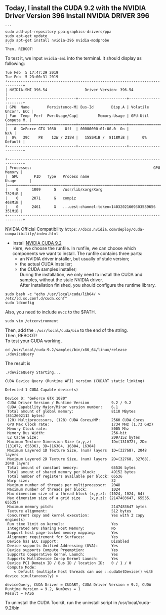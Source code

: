 Today, I install the CUDA 9.2 with the NVIDIA Driver Version 396
Install NVIDIA DRIVER 396  
----------------------------
	```
	sudo add-apt-repository ppa:graphics-drivers/ppa  
	sudo apt-get update  
	sudo apt-get install nvidia-396 nvidia-modprobe  
	```  
	Then, REBOOT!  
   To test it, we input `nvidia-smi` into the terminal. It should display as following:  
```
Tue Feb  5 17:47:29 2019   
Tue Feb  5 23:00:31 2019       
+-----------------------------------------------------------------------------+  
| NVIDIA-SMI 396.54                 Driver Version: 396.54                    |  
|-------------------------------+----------------------+----------------------+  
| GPU  Name        Persistence-M| Bus-Id        Disp.A | Volatile Uncorr. ECC |  
| Fan  Temp  Perf  Pwr:Usage/Cap|         Memory-Usage | GPU-Util  Compute M. |  
|===============================+======================+======================|  
|   0  GeForce GTX 1080    Off  | 00000000:01:00.0  On |                  N/A |  
|  0%   39C    P8    12W / 215W |   1555MiB /  8118MiB |      0%      Default |  
+-------------------------------+----------------------+----------------------+  
                                                                                 
+-----------------------------------------------------------------------------+  
| Processes:                                                       GPU Memory |  
|  GPU       PID   Type   Process name                             Usage      |  
|=============================================================================|  
|    0      1009      G   /usr/lib/xorg/Xorg                           732MiB |  
|    0      2071      G   compiz                                       468MiB |  
|    0      2461      G   ...uest-channel-token=14032021669303589656   351MiB |  
+-----------------------------------------------------------------------------+  
```  
NVIDIA Official Compatibility `https://docs.nvidia.com/deploy/cuda-compatibility/index.html`  
 - Install [NVIDIA CUDA 9.2](https://developer.nvidia.com/cuda-92-download-archive?target_os=Linux&target_arch=x86_64&target_distro=Ubuntu&target_version=1604&target_type=runfilelocal)  
 Here, we choose the runfile. In runfile, we can choose which components we want to install. The runfile contains three parts:
 	- an NVIDIA driver installer, but usually of stale version;  
 	- the actual CUDA installer;  
 	- the CUDA samples installer;  
 During the installation, we only need to install the CUDA and samples, without the stale NVIDIA driver.  
 After Installation finished, you should configure the runtime library.  
 ```
 sudo bash -c "echo /usr/local/cuda/lib64/ > /etc/ld.so.conf.d/cuda.conf"  
 sudo ldconfig  
 ```  
 Also, you need to include `nvcc` to the $PATH.  
 ```
 sudo vim /etcenvironment  
 ```  
 Then, add the `:/usr/local/cuda/bin` to the end of the string.  
 Then, REBOOT!  
 To test your CUDA working,
 ```
 cd /usr/local/cuda-9.2/samples/bin/x86_64/linux/release  
 ./deviceQuery  
 ```
 The result is  
 ```
 ./deviceQuery Starting...  

 CUDA Device Query (Runtime API) version (CUDART static linking)  

Detected 1 CUDA Capable device(s)  

Device 0: "GeForce GTX 1080"  
  CUDA Driver Version / Runtime Version          9.2 / 9.2  
  CUDA Capability Major/Minor version number:    6.1  
  Total amount of global memory:                 8118 MBytes (8512602112 bytes)  
  (20) Multiprocessors, (128) CUDA Cores/MP:     2560 CUDA Cores  
  GPU Max Clock rate:                            1734 MHz (1.73 GHz)  
  Memory Clock rate:                             5005 Mhz  
  Memory Bus Width:                              256-bit  
  L2 Cache Size:                                 2097152 bytes  
  Maximum Texture Dimension Size (x,y,z)         1D=(131072), 2D=(131072, 65536), 3D=(16384, 16384, 16384)  
  Maximum Layered 1D Texture Size, (num) layers  1D=(32768), 2048 layers  
  Maximum Layered 2D Texture Size, (num) layers  2D=(32768, 32768), 2048 layers  
  Total amount of constant memory:               65536 bytes  
  Total amount of shared memory per block:       49152 bytes  
  Total number of registers available per block: 65536  
  Warp size:                                     32  
  Maximum number of threads per multiprocessor:  2048  
  Maximum number of threads per block:           1024  
  Max dimension size of a thread block (x,y,z): (1024, 1024, 64)  
  Max dimension size of a grid size    (x,y,z): (2147483647, 65535, 65535)  
  Maximum memory pitch:                          2147483647 bytes  
  Texture alignment:                             512 bytes  
  Concurrent copy and kernel execution:          Yes with 2 copy engine(s)  
  Run time limit on kernels:                     Yes  
  Integrated GPU sharing Host Memory:            No  
  Support host page-locked memory mapping:       Yes  
  Alignment requirement for Surfaces:            Yes  
  Device has ECC support:                        Disabled  
  Device supports Unified Addressing (UVA):      Yes  
  Device supports Compute Preemption:            Yes  
  Supports Cooperative Kernel Launch:            Yes  
  Supports MultiDevice Co-op Kernel Launch:      Yes  
  Device PCI Domain ID / Bus ID / location ID:   0 / 1 / 0  
  Compute Mode:  
     < Default (multiple host threads can use ::cudaSetDevice() with device simultaneously) >  

deviceQuery, CUDA Driver = CUDART, CUDA Driver Version = 9.2, CUDA Runtime Version = 9.2, NumDevs = 1  
Result = PASS  
 ```  


To uninstall the CUDA Toolkit, run the uninstall script in /usr/local/cuda-9.2/bin